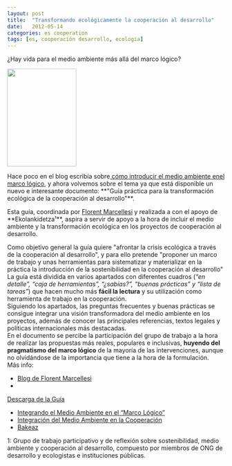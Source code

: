 ```yaml
---
layout: post
title:  "Transformando ecológicamente la cooperación al desarrollo"
date:   2012-05-14
categories: es cooperation
tags: [es, cooperación desarrollo, ecologia]
---
```

¿Hay vida para el medio ambiente más allá del marco lógico?

<p><a style="font-family:Ubuntu;font-size:large;" href="https://github.com/IzaroBlog/IzaroBlog.github.io/raw/main/_materials/Guiapracticatransformacionecologica.pdf"><img class="alignleft" src="http://florentmarcellesi.files.wordpress.com/2012/05/guia_practica_coop_eco_cast_portada-medium.jpg?w=604" alt="" width="160" height="226"></a>  
<p>Hace poco en el blog escribía sobre<a title="Integrando el Medio Ambiente en el “Marco&nbsp;Lógico”" href="https://izaroblog.github.io/es/cooperation/2012/03/05/MAmarcologico.html" target="_blank"> cómo introducir el medio ambiente enel marco lógico</a>, y ahora volvemos sobre el tema ya que está disponible un nuevo e interesante documento: **"Guía práctica para la transformación ecológica de la cooperación al desarrollo"**.  
<p>Esta guía, coordinada por <a href="http://florentmarcellesi.wordpress.com/acerca-de/" target="_blank">Florent Marcellesi</a> y realizada a con el apoyo de **Ekolankidetza¹**, aspira a servir de apoyo a la hora de incluir el medio ambiente y la transformación ecológica en los proyectos de cooperación al desarrollo.  

Como&nbsp;objetivo general la guía quiere "afrontar la crisis ecológica a través de la cooperación al desarrollo", y para ello pretende "proponer un marco de trabajo y unas herramientas para sistematizar y materializar en la práctica la introducción de la sostenibilidad en la cooperación al desarrollo"
La guía está dividida en varios apartados con diferentes cuadros (*“en detalle”, “caja de herramientas”, “¿sabías?”, “buenas prácticas” y “lista de tareas”*) que hacen mucho más **fácil la lectura** y su utilización como herramienta de trabajo en la cooperación.   
Siguiendo los apartados, las preguntas frecuentes y buenas prácticas se consigue integrar una visión transformadora del medio ambiente en los proyectos, además de conocer las principales referencias, textos legales y políticas internacionales más destacadas.   
En el documento se percibe la participación del grupo de trabajo a la hora de realizar las propuestas más reales, populares e inclusivas, **huyendo del pragmatismo del marco lógico** de la mayoría de las intervenciones, aunque no olvidándose de la importancia que tiene a la hora de la formulación.  
Más info:  
- <a href="http://florentmarcellesi.wordpress.com/2012/05/14/guia-practica-para-la-transformacion-ecologica-de-la-cooperacion-al-desarrollo/" target="_blank">Blog de Florent Marcellesi</a>
- <a href="https://github.com/IzaroBlog/IzaroBlog.github.io/raw/main/_materials/Guiapracticatransformacionecologica.pdf">
Descarga de la Guía</a>
- <a href="https://izaroblog.github.io/es/cooperation/2012/03/05/MAmarcologico.html" target="_blank">Integrando el Medio Ambiente en el “Marco Lógico”</a>  
- <a href="http://izaroblog.com/2012/02/02/integracion-del-medio-ambiente-en-la-cooperacion/" target="_blank">Integración del Medio Ambiente en la Cooperación</a>  
- <a href="http://www.bakeaz.org/">Bakeaz</a>  

1: Grupo de trabajo participativo y de reflexión sobre sostenibilidad, medio ambiente y cooperación al desarrollo, compuesto por miembros de ONG de desarrollo y ecologistas e instituciones públicas.

